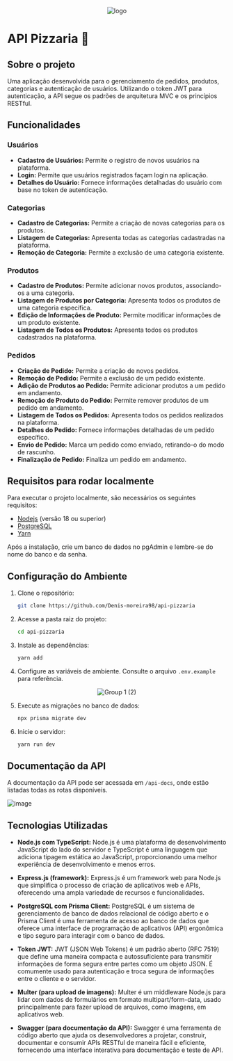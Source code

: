 <div align="center">
  
![logo](https://github.com/Denis-moreira98/api-pizzaria/assets/72985107/68e4a1f0-c155-405a-b68a-f1e6a5636e4b)

</div>

# API Pizzaria 🍕

## Sobre o projeto

Uma aplicação desenvolvida para o gerenciamento de pedidos, produtos, categorias e autenticação de usuários. Utilizando o token JWT para autenticação, a API segue os padrões de arquitetura MVC e os princípios RESTful.

## Funcionalidades

### Usuários
- **Cadastro de Usuários:** Permite o registro de novos usuários na plataforma.
- **Login:** Permite que usuários registrados façam login na aplicação.
- **Detalhes do Usuário:** Fornece informações detalhadas do usuário com base no token de autenticação.

### Categorias
- **Cadastro de Categorias:** Permite a criação de novas categorias para os produtos.
- **Listagem de Categorias:** Apresenta todas as categorias cadastradas na plataforma.
- **Remoção de Categoria:** Permite a exclusão de uma categoria existente.

### Produtos
- **Cadastro de Produtos:** Permite adicionar novos produtos, associando-os a uma categoria.
- **Listagem de Produtos por Categoria:** Apresenta todos os produtos de uma categoria específica.
- **Edição de Informações de Produto:** Permite modificar informações de um produto existente.
- **Listagem de Todos os Produtos:** Apresenta todos os produtos cadastrados na plataforma.

### Pedidos
- **Criação de Pedido:** Permite a criação de novos pedidos.
- **Remoção de Pedido:** Permite a exclusão de um pedido existente.
- **Adição de Produtos ao Pedido:** Permite adicionar produtos a um pedido em andamento.
- **Remoção de Produto do Pedido:** Permite remover produtos de um pedido em andamento.
- **Listagem de Todos os Pedidos:** Apresenta todos os pedidos realizados na plataforma.
- **Detalhes do Pedido:** Fornece informações detalhadas de um pedido específico.
- **Envio de Pedido:** Marca um pedido como enviado, retirando-o do modo de rascunho.
- **Finalização de Pedido:** Finaliza um pedido em andamento.

## Requisitos para rodar localmente

Para executar o projeto localmente, são necessários os seguintes requisitos:

- [Nodejs](https://nodejs.org/en/download/current) (versão 18 ou superior)
- [PostgreSQL](https://www.postgresql.org/download/)
- [Yarn](https://classic.yarnpkg.com/lang/en/docs/install/#windows-stable)
  
Após a instalação, crie um banco de dados no pgAdmin e lembre-se do nome do banco e da senha.

## Configuração do Ambiente

1. Clone o repositório:
   
    ```bash
    git clone https://github.com/Denis-moreira98/api-pizzaria
    ```
2. Acesse a pasta raiz do projeto:
   
    ```bash
    cd api-pizzaria
    ```
3. Instale as dependências:
   
    ```bash
    yarn add
    ```
4. Configure as variáveis de ambiente. Consulte o arquivo `.env.example` para referência.

<div align="center">
  
  ![Group 1 (2)](https://github.com/Denis-moreira98/api-pizzaria/assets/72985107/1db608df-833e-4b4c-8c04-f4d4a9f78803)

</div>

5. Execute as migrações no banco de dados:
   
    ```bash
    npx prisma migrate dev
    ```
6. Inicie o servidor:
   
    ```bash
    yarn run dev
    ```

## Documentação da API

A documentação da API pode ser acessada em `/api-docs`, onde estão listadas todas as rotas disponíveis.

![image](https://github.com/Denis-moreira98/api-pizzaria/assets/72985107/8c3137aa-d047-41a8-9dc7-28a2368e7ecc)

## Tecnologias Utilizadas

- **Node.js com TypeScript:** Node.js é uma plataforma de desenvolvimento JavaScript do lado do servidor e TypeScript é uma linguagem que adiciona tipagem estática ao JavaScript, proporcionando uma melhor experiência de desenvolvimento e menos erros.

- **Express.js (framework):** Express.js é um framework web para Node.js que simplifica o processo de criação de aplicativos web e APIs, oferecendo uma ampla variedade de recursos e funcionalidades.

- **PostgreSQL com Prisma Client:** PostgreSQL é um sistema de gerenciamento de banco de dados relacional de código aberto e o Prisma Client é uma ferramenta de acesso ao banco de dados que oferece uma interface de programação de aplicativos (API) ergonômica e tipo seguro para interagir com o banco de dados.

- **Token JWT:** JWT (JSON Web Tokens) é um padrão aberto (RFC 7519) que define uma maneira compacta e autossuficiente para transmitir informações de forma segura entre partes como um objeto JSON. É comumente usado para autenticação e troca segura de informações entre o cliente e o servidor.

- **Multer (para upload de imagens):** Multer é um middleware Node.js para lidar com dados de formulários em formato multipart/form-data, usado principalmente para fazer upload de arquivos, como imagens, em aplicativos web.

- **Swagger (para documentação da API):** Swagger é uma ferramenta de código aberto que ajuda os desenvolvedores a projetar, construir, documentar e consumir APIs RESTful de maneira fácil e eficiente, fornecendo uma interface interativa para documentação e teste de API.

